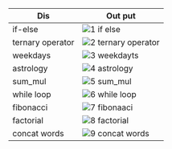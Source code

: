 |Dis|Out put|
|-----------|-------------|
|if-else|![1  if else](https://github.com/user-attachments/assets/86c4db36-54d6-4583-ba09-368b5001b6e1)|
|ternary operator|![2   ternary operator](https://github.com/user-attachments/assets/f3cab9a8-8365-4aaa-96e8-9290e51522c7)|
|weekdays|![3   weekdayts](https://github.com/user-attachments/assets/de63bb7a-91a1-4cdb-9737-3d5121de5678)|
|astrology|![4  astrology](https://github.com/user-attachments/assets/f887a025-cd88-4318-862d-c641259463f6)|
|sum_mul|![5  sum_mul](https://github.com/user-attachments/assets/cecabdbd-8b59-4706-891d-b423860226dd)|
|while loop|![6  while loop](https://github.com/user-attachments/assets/8ccff34b-16a2-447d-bd67-3c23db7b3f4a)|
|fibonacci|![7  fibonaaci](https://github.com/user-attachments/assets/138cec0c-92ef-4312-9e04-0befcfcb4672)|
|factorial|![8  factorial](https://github.com/user-attachments/assets/f247373a-cfa9-4337-8e81-5dd9c7f3a840)|
|concat words|![9  concat words](https://github.com/user-attachments/assets/ea217e45-6ffe-4fa2-ba85-badfb3f0223c)|




